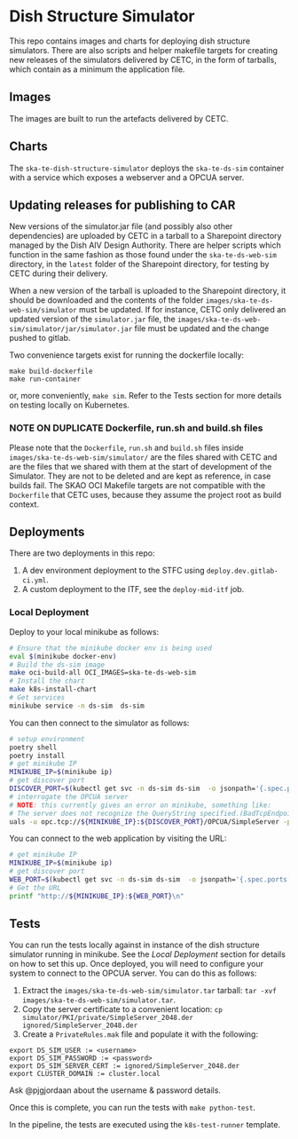 # Dish Structure Simulator

This repo contains images and charts for deploying dish structure simulators. There are also scripts and helper makefile targets for creating new releases of the simulators delivered by CETC, in the form of tarballs, which contain as a minimum the application file.

## Images

The images are built to run the artefacts delivered by CETC.

## Charts

The `ska-te-dish-structure-simulator` deploys the `ska-te-ds-sim` container with a service which exposes a webserver and a OPCUA server.

## Updating releases for publishing to CAR
New versions of the simulator.jar file (and possibly also other dependencies) are uploaded by CETC in a tarball to a Sharepoint directory managed by the Dish AIV Design Authority. There are helper scripts which function in the same fashion as those found under the `ska-te-ds-web-sim` directory, in the `latest` folder of the Sharepoint directory, for testing by CETC during their delivery.

When a new version of the tarball is uploaded to the Sharepoint directory, it should be downloaded and the contents of the folder `images/ska-te-ds-web-sim/simulator` must be updated. If for instance, CETC only delivered an updated version of the `simulator.jar` file, the `images/ska-te-ds-web-sim/simulator/jar/simulator.jar` file must be updated and the change pushed to gitlab.

Two convenience targets exist for running the dockerfile locally:

```
make build-dockerfile
make run-container
```
or, more conveniently, `make sim`. Refer to the Tests section for more details on testing locally on Kubernetes.

### NOTE ON DUPLICATE Dockerfile, run.sh and build.sh files
Please note that the `Dockerfile`, `run.sh` and `build.sh` files inside `images/ska-te-ds-web-sim/simulator/` are the files shared with CETC and are the files that we shared with them at the start of development of the Simulator. They are not to be deleted and are kept as reference, in case builds fail. The SKAO OCI Makefile targets are not compatible with the `Dockerfile` that CETC uses, because they assume the project root as build context.

## Deployments

There are two deployments in this repo:

1. A dev environment deployment to the STFC using `deploy.dev.gitlab-ci.yml`.
2. A custom deployment to the ITF, see the `deploy-mid-itf` job.

### Local Deployment

Deploy to your local minikube as follows:

```bash
# Ensure that the minikube docker env is being used
eval $(minikube docker-env)
# Build the ds-sim image
make oci-build-all OCI_IMAGES=ska-te-ds-web-sim
# Install the chart
make k8s-install-chart
# Get services
minikube service -n ds-sim  ds-sim
```

You can then connect to the simulator as follows:

```bash
# setup environment
poetry shell
poetry install
# get minikube IP
MINIKUBE_IP=$(minikube ip)
# get discover port
DISCOVER_PORT=$(kubectl get svc -n ds-sim ds-sim  -o jsonpath='{.spec.ports[?(@.name=="discover")].nodePort}')
# interrogate the OPCUA server
# NOTE: this currently gives an error on minikube, something like:
# The server does not recognize the QueryString specified.(BadTcpEndpointUrlInvalid)
uals -u opc.tcp://${MINIKUBE_IP}:${DISCOVER_PORT}/OPCUA/SimpleServer -p0:Objects,2:Logic,2:Application,2:PLC_PRG
```

You can connect to the web application by visiting the URL:

```bash
# get minikube IP
MINIKUBE_IP=$(minikube ip)
# get discover port
WEB_PORT=$(kubectl get svc -n ds-sim ds-sim  -o jsonpath='{.spec.ports[?(@.name=="server")].nodePort}')
# Get the URL
printf "http://${MINIKUBE_IP}:${WEB_PORT}\n"
```

## Tests

You can run the tests locally against in instance of the dish structure simulator running in minikube.
See the *Local Deployment* section for details on how to set this up.
Once deployed, you will need to configure your system to connect to the OPCUA server. You can do this as follows:

1. Extract the `images/ska-te-ds-web-sim/simulator.tar` tarball: `tar -xvf images/ska-te-ds-web-sim/simulator.tar`.
2. Copy the server certificate to a convenient location: `cp simulator/PKI/private/SimpleServer_2048.der ignored/SimpleServer_2048.der`
3. Create a `PrivateRules.mak` file and populate it with the following:

```
export DS_SIM_USER := <username>
export DS_SIM_PASSWORD := <password>
export DS_SIM_SERVER_CERT := ignored/SimpleServer_2048.der
export CLUSTER_DOMAIN := cluster.local
```

Ask @pjgjordaan about the username & password details.

Once this is complete, you can run the tests with `make python-test`.

In the pipeline, the tests are executed using the `k8s-test-runner` template.
